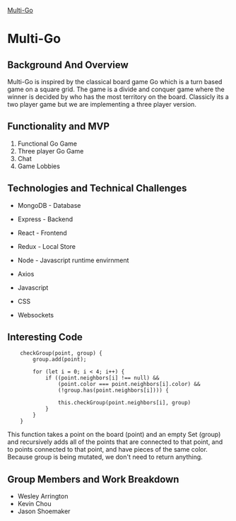 [Multi-Go](https://multi-go.onrender.com)

# Multi-Go

## Background And Overview

Multi-Go is inspired by the classical board game Go which is a turn based game on a square grid. 
The game is a divide and conquer game where the winner is decided by who has the most territory on the board. 
Classicly its a two player game but we are implementing a three player version.

## Functionality and MVP

1. Functional Go Game
2. Three player Go Game
3. Chat
4. Game Lobbies

## Technologies and Technical Challenges

* MongoDB - Database
* Express - Backend
* React - Frontend
* Redux - Local Store
* Node - Javascript runtime envirnment

* Axios

* Javascript
* CSS

* Websockets

## Interesting Code
```
    checkGroup(point, group) {
        group.add(point);

        for (let i = 0; i < 4; i++) {
            if ((point.neighbors[i] !== null) &&
                (point.color === point.neighbors[i].color) &&
                (!group.has(point.neighbors[i]))) {

                this.checkGroup(point.neighbors[i], group)
            }
        }
    }

```
This function takes a point on the board (point) and an empty Set (group) and recursively adds all of the points that are connected to that point, and to points connected to that point, and have pieces of the same color. Because group is being mutated, we don't need to return anything. 


## Group Members and Work Breakdown
* Wesley Arrington
* Kevin Chou
* Jason Shoemaker